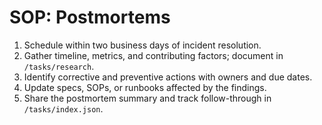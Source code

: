 # SOP: Postmortems

1. Schedule within two business days of incident resolution.
2. Gather timeline, metrics, and contributing factors; document in `/tasks/research`.
3. Identify corrective and preventive actions with owners and due dates.
4. Update specs, SOPs, or runbooks affected by the findings.
5. Share the postmortem summary and track follow-through in `/tasks/index.json`.
